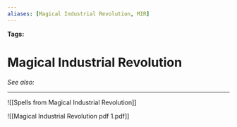 ```yaml
---
aliases: [Magical Industrial Revolution, MIR]
---
```


**Tags:** 
# Magical Industrial Revolution
*See also:* 
___
![[Spells from Magical Industrial Revolution]]

![[Magical Industrial Revolution pdf 1.pdf]]